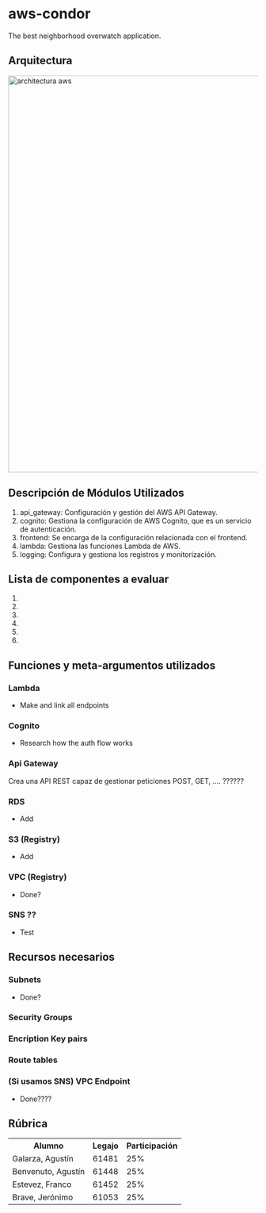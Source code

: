 # aws-condor

The best neighborhood overwatch application. 

## Arquitectura

<img src="architectura.png" alt="architectura aws" width="800"/>

## Descripción de Módulos Utilizados

1. api_gateway: Configuración y gestión del AWS API Gateway.
2. cognito: Gestiona la configuración de AWS Cognito, que es un servicio de autenticación.
3. frontend: Se encarga de la configuración relacionada con el frontend.
4. lambda: Gestiona las funciones Lambda de AWS.
5. logging: Configura y gestiona los registros y monitorización.

## Lista de componentes a evaluar

1. 
2. 
3. 
4. 
5. 
6. 


## Funciones y meta-argumentos utilizados 

### Lambda
- Make and link all endpoints

### Cognito
- Research how the auth flow works

### Api Gateway
Crea una API REST capaz de gestionar peticiones POST, GET, .... ??????

### RDS
- Add

### S3 (Registry)
- Add

### VPC (Registry)
- Done?

### SNS ??
- Test

## Recursos necesarios

### Subnets
- Done?

### Security Groups

### Encription Key pairs

### Route tables

### (Si usamos SNS) VPC Endpoint
- Done????



## Rúbrica

<table>
    <tr>
        <th>Alumno</th>
        <th>Legajo</th>
        <th>Participación</th>
    </tr>
    <tr>
        <td>Galarza, Agustín</td>
        <td>61481</td>
        <td>25%</td>
    </tr>
    <tr>
        <td>Benvenuto, Agustín</td>
        <td>61448</td>
        <td>25%</td>
    </tr>
    <tr>
        <td>Estevez, Franco</td>
        <td>61452</td>
        <td>25%</td>
    </tr>
    <tr>
        <td>Brave, Jerónimo</td>
        <td>61053</td>
        <td>25%</td>
    </tr>
</table>